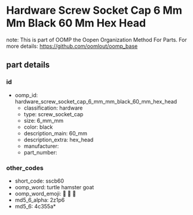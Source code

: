 # Hardware Screw Socket Cap 6 Mm Mm Black 60 Mm Hex Head  

note: This is part of OOMP the Oopen Organization Method For Parts. For more details: https://github.com/oomlout/oomp_base

##  part details





### id
* oomp_id: hardware_screw_socket_cap_6_mm_mm_black_60_mm_hex_head
  * classification: hardware
  * type: screw_socket_cap
  * size: 6_mm_mm
  * color: black
  * description_main: 60_mm
  * description_extra: hex_head
  * manufacturer: 
  * part_number: 

### other_codes
* short_code: sscb60
* oomp_word: turtle hamster goat
* oomp_word_emoji: :turtle: :hamster: :goat:
* md5_6_alpha: 2z1p6
* md5_6: 4c355a* 